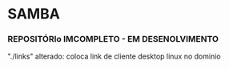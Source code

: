 # SAMBA

### REPOSITÓRIo IMCOMPLETO - EM DESENOLVIMENTO

"./links" alterado: coloca link de cliente desktop linux no dominio
